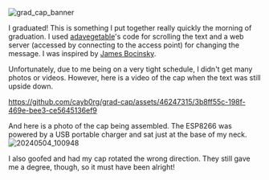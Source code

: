![grad_cap_banner](https://github.com/cayb0rg/grad-cap/assets/46247315/3246e070-3745-4f2e-8ba5-40b0c931ecf1)


I graduated! This is something I put together really quickly the morning of graduation. I used [adavegetable](https://forums.adafruit.com/viewtopic.php?t=115535)'s code for scrolling the text and a web server (accessed by connecting to the access point) for changing the message. I was inspired by [James Bocinsky](https://www.jbocinsky.com/GraduationCap/).

Unfortunately, due to me being on a very tight schedule, I didn't get many photos or videos. However, here is a video of the cap when the text was still upside down.

https://github.com/cayb0rg/grad-cap/assets/46247315/3b8ff55c-198f-469e-bee3-ce5645136ef9

And here is a photo of the cap being assembled. The ESP8266 was powered by a USB portable charger and sat just at the base of my neck.
![20240504_100948](https://github.com/cayb0rg/grad-cap/assets/46247315/f2cb5c8b-6531-4b44-8b0a-67bf0901bf95)

I also goofed and had my cap rotated the wrong direction. They still gave me a degree, though, so it must have been alright!
